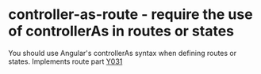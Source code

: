 # controller-as-route - require the use of controllerAs in routes or states

You should use Angular's controllerAs syntax when defining routes or states.
Implements route part [Y031](https://github.com/johnpapa/angular-styleguide#style-y031)

<!-- WARNING: Generated documentation. Edit docs and examples in the rule and examples file ('rules/controller-as-route.js', 'examples/controller-as-route.js'). -->
